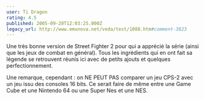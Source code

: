 ```yaml
---
user: Ti Dragon
rating: 4.5
published: 2005-09-20T12:03:25.000Z
legacy_url: http://www.emunova.net/veda/test/1088.htm#comment-3823
---
```

Une très bonne version de Street Fighter 2 pour qui a apprécié la série (ainsi que les jeux de combat en général). Tous les ingrédients qui en ont fait sa légende se retrouvent réunis ici avec de petits ajouts et quelques perfectionnement.

Une remarque, cependant : on NE PEUT PAS comparer un jeu CPS-2 avec un jeu issu des consoles 16 bits. Ce serait faire de même entre une Game Cube et une Nintendo 64 ou une Super Nes et une NES.